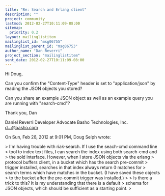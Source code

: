 ```yaml
---
title: "Re: Search and Erlang client"
description: ""
project: community
lastmod: 2012-02-27T10:11:09-08:00
sitemap:
  priority: 0.2
layout: mailinglistitem
mailinglist_id: "msg06755"
mailinglist_parent_id: "msg06753"
author_name: "Dan Reverri"
project_section: "mailinglistitem"
sent_date: 2012-02-27T10:11:09-08:00
---
```



Hi Doug,

Can you confirm the "Content-Type" header is set to "application/json" by
reading the JSON objects you stored?

Can you share an example JSON object as well as an example query you are
running with "search-cmd"?

Thank you,
Dan

Daniel Reverri
Developer Advocate
Basho Technologies, Inc.
d...@basho.com


On Sun, Feb 26, 2012 at 9:01 PM, Doug Selph  wrote:

&gt; I'm having trouble with riak-search. If I use the seach-cmd command line
&gt; tool to index text files, I can search the index using both search-cmd and
&gt; the sold interface. However, when I store JSON objects via the erlang
&gt; protocol buffers client, in a bucket which has the search pre-commit
&gt; trigger installed, searches in that index always return 0 matches for
&gt; search terms which have matches in the bucket. (I have saved these objects
&gt; to the bucket after the pre-commit trigger was installed.)
&gt;
&gt; Is there a trick to this? It is my understanding that there is a default
&gt; schema for JSON objects, which should be sufficient as a starting point.
&gt;

